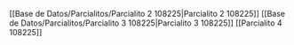 [[Base de Datos/Parcialitos/Parcialito 2 108225|Parcialito 2 108225]]
[[Base de Datos/Parcialitos/Parcialito 3 108225|Parcialito 3 108225]]
[[Parcialito 4 108225]]